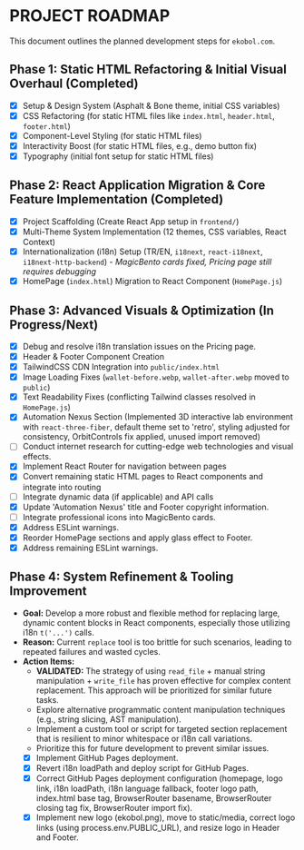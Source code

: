 # PROJECT ROADMAP

This document outlines the planned development steps for `ekobol.com`.

## Phase 1: Static HTML Refactoring & Initial Visual Overhaul (Completed)

- [x] Setup & Design System (Asphalt & Bone theme, initial CSS variables)
- [x] CSS Refactoring (for static HTML files like `index.html`, `header.html`, `footer.html`)
- [x] Component-Level Styling (for static HTML files)
- [x] Interactivity Boost (for static HTML files, e.g., demo button fix)
- [x] Typography (initial font setup for static HTML files)

## Phase 2: React Application Migration & Core Feature Implementation (Completed)

- [x] Project Scaffolding (Create React App setup in `frontend/`)
- [x] Multi-Theme System Implementation (12 themes, CSS variables, React Context)
- [x] Internationalization (i18n) Setup (TR/EN, `i18next`, `react-i18next`, `i18next-http-backend`) - *MagicBento cards fixed, Pricing page still requires debugging*
- [x] HomePage (`index.html`) Migration to React Component (`HomePage.js`)

## Phase 3: Advanced Visuals & Optimization (In Progress/Next)

- [x] Debug and resolve i18n translation issues on the Pricing page.
- [x] Header & Footer Component Creation
- [x] TailwindCSS CDN Integration into `public/index.html`
- [x] Image Loading Fixes (`wallet-before.webp`, `wallet-after.webp` moved to `public`)
- [x] Text Readability Fixes (conflicting Tailwind classes resolved in `HomePage.js`)
- [x] Automation Nexus Section (Implemented 3D interactive lab environment with `react-three-fiber`, default theme set to 'retro', styling adjusted for consistency, OrbitControls fix applied, unused import removed)
- [ ] Conduct internet research for cutting-edge web technologies and visual effects.
- [x] Implement React Router for navigation between pages
- [x] Convert remaining static HTML pages to React components and integrate into routing
- [ ] Integrate dynamic data (if applicable) and API calls
- [x] Update 'Automation Nexus' title and Footer copyright information.
- [ ] Integrate professional icons into MagicBento cards.
- [x] Address ESLint warnings.
- [x] Reorder HomePage sections and apply glass effect to Footer.
- [x] Address remaining ESLint warnings.

## Phase 4: System Refinement & Tooling Improvement

- **Goal:** Develop a more robust and flexible method for replacing large, dynamic content blocks in React components, especially those utilizing i18n `t('...')` calls.
- **Reason:** Current `replace` tool is too brittle for such scenarios, leading to repeated failures and wasted cycles.
- **Action Items:**
    - **VALIDATED:** The strategy of using `read_file` + manual string manipulation + `write_file` has proven effective for complex content replacement. This approach will be prioritized for similar future tasks.
    - Explore alternative programmatic content manipulation techniques (e.g., string slicing, AST manipulation).
    - Implement a custom tool or script for targeted section replacement that is resilient to minor whitespace or i18n call variations.
    - Prioritize this for future development to prevent similar issues.
    - [x] Implement GitHub Pages deployment.
    - [x] Revert i18n loadPath and deploy script for GitHub Pages.
    - [x] Correct GitHub Pages deployment configuration (homepage, logo link, i18n loadPath, i18n language fallback, footer logo path, index.html base tag, BrowserRouter basename, BrowserRouter closing tag fix, BrowserRouter import fix).
    - [x] Implement new logo (ekobol.png), move to static/media, correct logo links (using process.env.PUBLIC_URL), and resize logo in Header and Footer.
